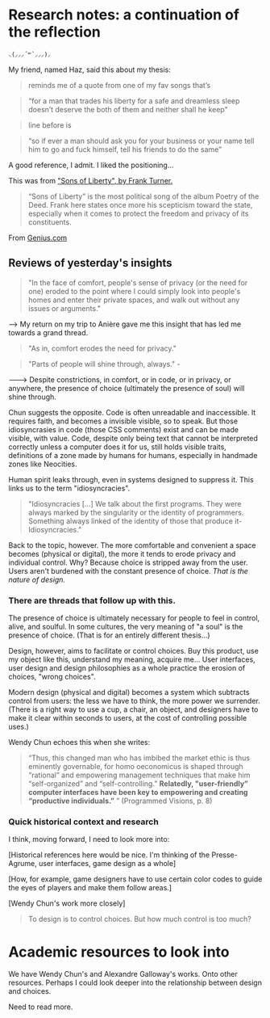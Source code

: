 # Research notes: a continuation of the reflection

 	⸜(⸝⸝⸝´꒳`⸝⸝⸝)⸝


My friend, named Haz, said this about my thesis:
> reminds me of a quote from one of my fav songs that’s 

> “for a man that trades his liberty for a safe and dreamless sleep doesn’t deserve the both of them and neither shall he keep"

> line before is 

>“so if ever a man should ask you for your business or your name tell him to go and fuck himself, tell his friends to do the same”

A good reference, I admit. I liked the positioning...

This was from ["Sons of Liberty", by Frank Turner.](https://www.youtube.com/watch?v=kk_6kwZbNJs) 
> “Sons of Liberty” is the most political song of the album Poetry of the Deed. Frank here states once more his scepticism toward the state, especially when it comes to protect the freedom and privacy of its constituents.

From [Genius.com](https://genius.com/Frank-turner-sons-of-liberty-lyrics)

## Reviews of yesterday's insights

> "In the face of comfort, people's sense of privacy (or the need for one) eroded to the point where I could simply look into people's homes and enter their private spaces, and walk out without any issues or arguments." 

--> My return on my trip to Anière gave me this insight that has led me towards a grand thread.

> "As in, comfort erodes the need for privacy."

> "Parts of people will shine through, always." -

---> Despite constrictions, in comfort, or in code, or in privacy, or anywhere, the presence of choice (ultimately the presence of soul) will shine through.

Chun suggests  the opposite. Code is often unreadable and inaccessible. It requires faith, and becomes a invisible visible, so to speak. 
But those idiosyncrasies in code (those CSS comments) exist and can be made visible, with value. Code, despite only being text that cannot be interpreted correctly unless a computer does it for us, still holds visible traits, definitions of a zone made by humans for humans, especially in handmade zones like Neocities.

Human spirit leaks through, even in systems designed to suppress it.
This links us to the term "idiosyncracies".

> "Idiosyncracies [...] We talk about the first programs. They were always marked by the singularity or the identity of programmers. Something always linked of the identity of those that produce it- Idiosyncracies."

Back to the topic, however.
The more comfortable and convenient a space becomes (physical or digital), the more it tends to erode privacy and individual control. Why? Because choice is stripped away from the user. Users aren't burdened with the constant presence of choice. *That is the nature of design.*

### There are threads that follow up with this.

The presence of choice is ultimately necessary for people to feel in control, alive, and soulful. In some cultures, the very meaning of "a soul" is the presence of choice. (That is for an entirely different thesis...)

Design, however, aims to facilitate or control choices. Buy this product, use my object like this, understand my meaning, acquire me... User interfaces, user design and design philosophies as a whole practice the erosion of choices, "wrong choices".

Modern design (physical and digital) becomes a system which subtracts control from users: the less we have to think, the more power we surrender.
(There is a right way to use a cup, a chair, an object, and designers have to make it clear within seconds to users, at the cost of controlling possible uses.)

Wendy Chun echoes this when she writes:

> “Thus, this changed man who has imbibed the market ethic is thus eminently governable,
for homo oeconomicus is shaped through “rational” and empowering management
techniques that make him “self-organized” and “self-controlling.”
**Relatedly, "user-friendly” computer interfaces have been key to empowering and
creating “productive individuals.”** ”
     (Programmed Visions, p. 8)

### Quick historical context and research

I think, moving forward, I need to look more into:

[Historical references here would be nice. I'm thinking of the Presse-Agrume, user interfaces, game design as a whole]

[How, for example, game designers have to use certain color codes to guide the eyes of players and make them follow areas.]

[Wendy Chun's work more closely]

> To design is to control choices.
> But how much control is too much?

# Academic resources to look into

We have Wendy Chun's and Alexandre Galloway's works. 
Onto other resources. Perhaps I could look deeper into the relationship between design and choices.

Need to read more.